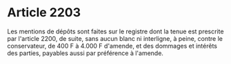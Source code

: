 # Article 2203

<p>   Les mentions de dépôts sont faites sur le registre dont la tenue est prescrite par l'article 2200, de suite, sans aucun blanc ni interligne, à peine, contre le conservateur, de 400 F à 4.000 F d'amende, et des dommages et intérêts des parties, payables aussi par préférence à l'amende.</p>